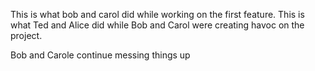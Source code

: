 This is what bob and carol did while working on the first feature. 
This is what Ted and Alice did while Bob and Carol were creating havoc on the project. 



Bob and Carole continue messing things up

